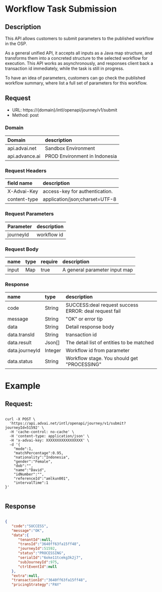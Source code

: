 

# Workflow Task Submission

## Description
This API allows customers to submit parameters to the published workflow in the OSP. 

As a general unified API, it accepts all inputs as a Java map structure, and transforms them into a concreted structure to the selected workflow for execution. This API works as asynchronously, and responses client back a transaction id immediately, while the task is still in progress.

To have an idea of parameters, customers can go check the published workflow summary, where list a full set of parameters for this workflow. 


## Request

- URL: https://{domain}/intl/openapi/journey/v1/submit
- Method: post


### Domain
| Domain                | description                   |
|:----------------------|:------------------------------|
| api.advai.net     | Sandbox Environment           |
| api.advance.ai    | PROD Environment in Indonesia |


### Request Headers
| field name           | description                                     |
|:------------------|:------------------------------------------------|
| X-Advai-Key       | access-key for authentication.  |
| content-type      | application/json;charset=UTF-8                       |


### Request Parameters
| Parameter           | description                                     |
|:------------------|:------------------------------------------------|
| journeyId        | workflow id |




### Request Body
| name        | type      | require | description   |
|:------------|:---------|:---------|:----------------------|
| input       | Map      | true     | A general parameter input map       |
                                    

### Response


| name              | type   |    description                                            |
|:------------------|:-------|:-------------------------------------------------------|
| code              | String |  SUCCESS:deal request success  ERROR: deal request fail |
| message           | String |  "OK" or error tip                                      |
| data              | String |  Detail response body                                          |
| data.transId      | String |  transaction id  | 
| data.result      | Json[]  | The detail list of entities to be matched   |
| data.journeyId   | Integer | Workflow id from parameter |  
| data.status      | String  | Workflow stage. You should get "PROCESSING" | 



# Example

## Request:


```shell

curl -X POST \
  'https://api.advai.net/intl/openapi/journey/v1/submit?journeyId=51592' \
  -H 'cache-control: no-cache' \
  -H 'content-type: application/json' \
  -H 'x-advai-key: XXXXXXXXXXXXXXXXX' \
  -d '{
	"mode":1,
    "matchPercentage":0.95,
    "nationality":"Indonesia",
    "gender":"Female",
    "dob":"",
    "name":"David",
    "idNumber":"",
    "referenceId":"amlkun001",
    "intervalTime":1
}'


```
## Response
```json

{
   "code":"SUCCESS",
   "message":"OK",
   "data":{
      "tenantId":null,
      "transId":"3640ff63fa15ff48",
      "journeyId":51592,
      "status":"PROCESSING",
      "serialId":"6oke11tcekg3k2j7",
      "subJourneyId":975,
      "ctrlEventId":null
   },
   "extra":null,
   "transactionId":"3640ff63fa15ff48",
   "pricingStrategy":"PAY"

```
